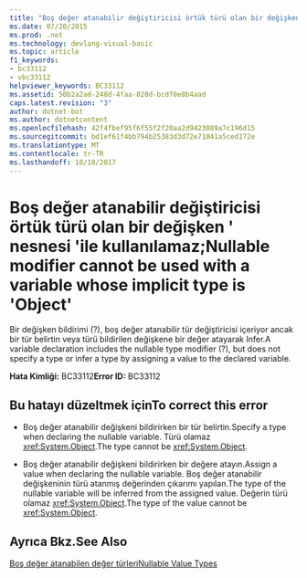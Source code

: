 ```yaml
---
title: "Boş değer atanabilir değiştiricisi örtük türü olan bir değişken &#39; nesnesi &#39;ile kullanılamaz;"
ms.date: 07/20/2015
ms.prod: .net
ms.technology: devlang-visual-basic
ms.topic: article
f1_keywords:
- bc33112
- vbc33112
helpviewer_keywords: BC33112
ms.assetid: 50b2a2ad-248d-4faa-820d-bcdf0e8b4aad
caps.latest.revision: "3"
author: dotnet-bot
ms.author: dotnetcontent
ms.openlocfilehash: 42f4fbef95f6f55f2f20aa2d9423089a7c196d15
ms.sourcegitcommit: bd1ef61f4bb794b25383d3d72e71041a5ced172e
ms.translationtype: MT
ms.contentlocale: tr-TR
ms.lasthandoff: 10/18/2017
---
```

# <a name="nullable-modifier-cannot-be-used-with-a-variable-whose-implicit-type-is-39object39"></a><span data-ttu-id="02ed2-102">Boş değer atanabilir değiştiricisi örtük türü olan bir değişken &#39; nesnesi &#39;ile kullanılamaz;</span><span class="sxs-lookup"><span data-stu-id="02ed2-102">Nullable modifier cannot be used with a variable whose implicit type is &#39;Object&#39;</span></span>
<span data-ttu-id="02ed2-103">Bir değişken bildirimi (?), boş değer atanabilir tür değiştiricisi içeriyor ancak bir tür belirtin veya türü bildirilen değişkene bir değer atayarak Infer.</span><span class="sxs-lookup"><span data-stu-id="02ed2-103">A variable declaration includes the nullable type modifier (?), but does not specify a type or infer a type by assigning a value to the declared variable.</span></span>  
  
 <span data-ttu-id="02ed2-104">**Hata Kimliği:** BC33112</span><span class="sxs-lookup"><span data-stu-id="02ed2-104">**Error ID:** BC33112</span></span>  
  
## <a name="to-correct-this-error"></a><span data-ttu-id="02ed2-105">Bu hatayı düzeltmek için</span><span class="sxs-lookup"><span data-stu-id="02ed2-105">To correct this error</span></span>  
  
-   <span data-ttu-id="02ed2-106">Boş değer atanabilir değişkeni bildirirken bir tür belirtin.</span><span class="sxs-lookup"><span data-stu-id="02ed2-106">Specify a type when declaring the nullable variable.</span></span> <span data-ttu-id="02ed2-107">Türü olamaz <xref:System.Object>.</span><span class="sxs-lookup"><span data-stu-id="02ed2-107">The type cannot be <xref:System.Object>.</span></span>  
  
-   <span data-ttu-id="02ed2-108">Boş değer atanabilir değişkeni bildirirken bir değere atayın.</span><span class="sxs-lookup"><span data-stu-id="02ed2-108">Assign a value when declaring the nullable variable.</span></span> <span data-ttu-id="02ed2-109">Boş değer atanabilir değişkeninin türü atanmış değerinden çıkarımı yapılan.</span><span class="sxs-lookup"><span data-stu-id="02ed2-109">The type of the nullable variable will be inferred from the assigned value.</span></span> <span data-ttu-id="02ed2-110">Değerin türü olamaz <xref:System.Object>.</span><span class="sxs-lookup"><span data-stu-id="02ed2-110">The type of the value cannot be <xref:System.Object>.</span></span>  
  
## <a name="see-also"></a><span data-ttu-id="02ed2-111">Ayrıca Bkz.</span><span class="sxs-lookup"><span data-stu-id="02ed2-111">See Also</span></span>  
 [<span data-ttu-id="02ed2-112">Boş değer atanabilen değer türleri</span><span class="sxs-lookup"><span data-stu-id="02ed2-112">Nullable Value Types</span></span>](../../visual-basic/programming-guide/language-features/data-types/nullable-value-types.md)
